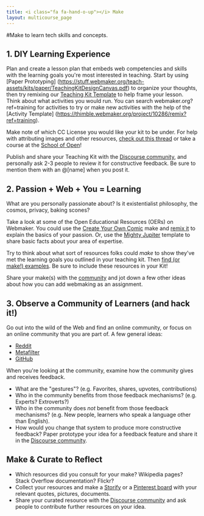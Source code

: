 ```yaml
---
title: <i class="fa fa-hand-o-up"></i> Make
layout: multicourse_page
---
```


<script src="{{site.baseurl}}/js/make-api.js"></script>
<script src="{{site.baseurl}}/js/makeGallery.js"></script>

#Make to learn tech skills and concepts.

## 1. DIY Learning Experience

Plan and create a lesson plan that embeds web competencies and skills with the learning goals you're most interested in teaching. Start by using [Paper Prototyping] (https://stuff.webmaker.org/teach-assets/kits/paper/TeachingKitDesignCanvas.pdf) to organize your thoughts, then try remixing our [Teaching Kit Template](https://thimble.webmaker.org/project/10274/remix?ref=training) to help frame your lesson. Think about what activities you would run. You can search webmaker.org?ref=training for activities to try or make new activities with the help of the [Activity Template] (https://thimble.webmaker.org/project/10286/remix?ref=training).

Make note of which CC License you would like your kit to be under. For help with attributing images and other resources, <a href="http://discourse.webmakerprototypes.org/t/attributing-images/290">check out this thread</a> or take a course at the <a href="http://schoolofopen.org">School of Open</a>!

Publish and share your Teaching Kit with the [Discourse community](http://discourse.webmakerprototypes.org/category/training/building), and personally ask 2-3 people to review it for constructive feedback. Be sure to mention them with an @[name] when you post it.

<div class="gallery">
<div class="make-gallery row"></div>
</div>
<script type="text/javascript">
			var gallery = new MakeGallery(
			{
				tagPrefix: "webmaker:building-makeprompt",
				limit: 6
			},
			".make-gallery",
			{
	    		apiURL: "https://makeapi.webmaker.org",
                hidden: ["tags", "description"]
			});
</script>

## 2. Passion + Web + You = Learning

What are you personally passionate about? Is it existentialist philosophy, the cosmos, privacy, baking scones? 

Take a look at some of the Open Educational Resources (OERs) on Webmaker. You could use the [Create Your Own Comic](https://webmaker.makes.org/thimble/create-your-own-comic-a-starter-make) make and [remix it](https://webmaker.makes.org/thimble/create-your-own-comic-a-starter-make) to explain the basics of your passion. Or, use the [Mighty Jupiter](https://chadsansing.makes.org/thimble/webmaker-planet) template to share basic facts about your area of expertise.

Try to think about what sort of resources folks could *make* to show they've met the learning goals you outlined in your teaching kit. Then [find (or make!) examples](http://webmaker.org/starter-makes?ref=training). Be sure to include these resources in your Kit!

Share your make(s) with the [community](http://discourse.webmakerprototypes.org/category/training/building) and jot down a few other ideas about how you can add webmaking as an assignment. 

## 3. Observe a Community of Learners (and hack it!)

Go out into the wild of the Web and find an online community, or focus on an online community that you are part of. A few general ideas:

* [Reddit](http://www.reddit.com/)
* [Metafilter](http://www.metafilter.com/)
* [GitHub](https://github.com/)

When you're looking at the community, examine how the community gives and receives feedback. 

* What are the "gestures"? (e.g. Favorites, shares, upvotes, contributions)
* Who in the community benefits from those feedback mechanisms? (e.g. Experts? Extroverts?)
* Who in the community does *not* benefit from those feedback mechanisms? (e.g. New people, learners who speak a language other than English).
* How would you change that system to produce more constructive feedback? Paper prototype your idea for a feedback feature and share it in the [Discourse community](http://discourse.webmakerprototypes.org/category/training/building).

## Make & Curate to Reflect
* Which resources did you consult for your make? Wikipedia pages? Stack Overflow documentation? Flickr?
* Collect your resources and make a [Storify](https://storify.com/) or a [Pinterest board](http://www.pinterest.com/) with your relevant quotes, pictures, documents.
* Share your curated resource with the [Discourse community](http://discourse.webmakerprototypes.org/category/training/building) and ask people to contribute further resources on your idea. 



